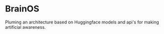 # BrainOS

Pluming an architecture based on Huggingface models and api's for making artificial awareness.
